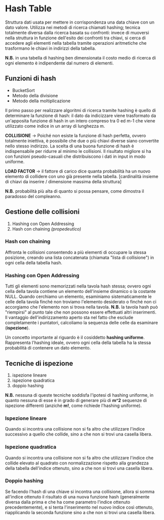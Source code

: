 # Hash Table
Struttura dati usata per mettere in corrispondenza una data chiave con un dato valore.
Utilizza nei metodi di ricerca chiamati hashing; tecnica totalmente diversa dalla ricerca basata su confronti: invece di muoversi nella struttura in funzione dell'esito dei confronti tra chiavi, si cerca di accedere agli elementi nella tabella tramite operazioni aritmetiche che trasformano le chiavi in indirizzi della tabella.

**N.B.** in una tabella di hashing ben dimensionata il costo medio di ricerca di ogni elemento è indipendente dal numero di elementi.

## Funzioni di hash
- BucketSort
- Metodo della divisione
- Metodo della moltiplicazione

Il primo passo per realizzare algoritmi di ricerca tramite hashing è quello di determinare la funzione di hash: il dato da indicizzare viene trasformato da un'apposita funzione di hash in un intero compreso tra 0 ed m-1 che viene utilizzato come indice in un array di lunghezza m.

**COLLISIONE** -> Poiché non esiste la funzione di hash perfetta, ovvero totalmente iniettiva, è possibile che due o più chiavi diverse siano convertite nello stesso indirizzo.
La scelta di una buona funzione di hash è indispensabile per ridurre al minimo le collisioni. Il risultato migliore si ha con funzioni pseudo-casuali che distribuiscono i dati in input in modo uniforme.

**LOAD FACTOR** -> il fattore di carico dice quanta probabilità ha un nuovo elemento di collidere con uno già presente nella tabella.
[cardinalità insieme di chiavi da inserire / dimensione massima della struttura]

**N.B.** probabilità più alta di quanto si possa pensare, come dimostra il paradosso del compleanno.

## Gestione delle collisioni
1. Hashing con Open Addressing
2. Hash con chaining *(propedeutico)*

### Hash con chaining
Affronta le collisioni consentendo a più elementi di occupare la stessa posizione, creando una lista concatenata (chiamata "lista di collisione") in ogni cella della tabella hash.

### Hashing con Open Addressing
Tutti gli elementi sono memorizzati nella tavola hash stessa; ovvero ogni cella della tavola contiene un elemento dell'insieme dinamico o la costante NULL. Quando cerchiamo un elemento, esaminiamo sistematicamente le celle della tavola finché non troviamo l'elemento desiderato o finché non ci accorgiamo che l'elemento non si trova nella tavola.
**N.B.** la tavola hash può "riempirsi" al punto tale che non possono essere effettuati altri inserimenti.
Il vantaggio dell'indirizzamento aperto sta nel fatto che esclude completamente i puntatori, calcoliamo la sequenza delle celle da esaminare (**ispezione**).

Un concetto importante al riguardo è il cosiddetto **hashing uniforme**. Rappresenta l'hashing ideale, ovvero ogni cella della tabella ha la stessa probabilità di contenere un dato elemento.

## Tecniche di ispezione
1. ispezione lineare
2. ispezione quadratica
3. doppio hashing

**N.B.** nessuna di queste tecniche soddisfa l'ipotesi di hashing uniforme, in quanto nessuna di esse è in grado di generare più di **m^2** sequenze di ispezione differenti (anziché **m!**, come richiede l'hashing uniforme).

### Ispezione lineare
Quando si incontra una collisione non si fa altro che utilizzare l'indice successivo a quello che collide, sino a che non si trovi una casella libera.

### Ispezione quadratica
Quando si incontra una collisione non si fa altro che utilizzare l'indice che collide elevato al quadrato con normalizzazione rispetto alla grandezza della tabella dell'indice ottenuto, sino a che non si trovi una casella libera.

### Doppio hashing
Se facendo l'hash di una chiave si incontra una collisione, allora si somma all'indice ottenuto il risultato di una nuova funzione hash (generalmente diversa dalla prima e che ha come parametro l'indice ottenuto precedentemente), e si tenta l'inserimento nel nuovo indice così ottenuto, riapplicando la seconda funzione sino a che non si trovi una casella libera.